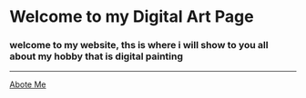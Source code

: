 # Welcome to my Digital Art Page
### welcome to my website, ths is where i will show to you all about my hobby that is digital painting
---
[Abote Me](yleonamarieabrera.github.io/Page_2.md)
